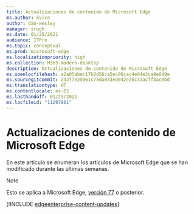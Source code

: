 ```yaml
---
title: Actualizaciones de contenido de Microsoft Edge
ms.author: kvice
author: dan-wesley
manager: srugh
ms.date: 01/25/2021
audience: ITPro
ms.topic: conceptual
ms.prod: microsoft-edge
ms.localizationpriority: high
ms.collection: M365-modern-desktop
description: Actualizaciones de contenido de Microsoft Edge
ms.openlocfilehash: a2a05abec17b2d56ca5ec06cac4e04e3ca8e0d0e
ms.sourcegitcommit: 23277e25061c75da033ed042e25c33acff3ac0bd
ms.translationtype: HT
ms.contentlocale: es-ES
ms.lasthandoff: 01/25/2021
ms.locfileid: "11297861"
---
```

# Actualizaciones de contenido de Microsoft Edge

En este artículo se enumeran los artículos de Microsoft Edge que se han modificado durante las últimas semanas.

> [!NOTE]
> Esto se aplica a Microsoft Edge, [versión 77](https://support.microsoft.com/help/4027011/microsoft-edge-find-out-which-version-you-have?ocid=MicrosoftStore-EdgeVersion) o posterior.

[!INCLUDE [edgeenterprise-content-updates](./includes/edgeenterprise-content-updates.md)]
